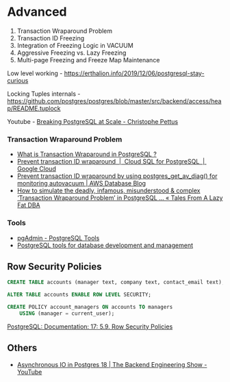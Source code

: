 # Advanced

1. Transaction Wraparound Problem
2. Transaction ID Freezing
3. Integration of Freezing Logic in VACUUM
4. Aggressive Freezing vs. Lazy Freezing
5. Multi-page Freezing and Freeze Map Maintenance

Low level working - https://erthalion.info/2019/12/06/postgresql-stay-curious

Locking Tuples internals - https://github.com/postgres/postgres/blob/master/src/backend/access/heap/README.tuplock

Youtube - [Breaking PostgreSQL at Scale - Christophe Pettus](https://www.youtube.com/watch?v=XUkTUMZRBE8)

### Transaction Wraparound Problem

- [What is Transaction Wraparound in PostgreSQL ?](https://medium.com/@pawanpg0963/what-is-transaction-wraparound-in-postgresql-91c972266780)
- [Prevent transaction ID wraparound  \|  Cloud SQL for PostgreSQL  \|  Google Cloud](https://cloud.google.com/sql/docs/postgres/recommender-high-transactionid-utilization)
- [Prevent transaction ID wraparound by using postgres\_get\_av\_diag() for monitoring autovacuum \| AWS Database Blog](https://aws.amazon.com/blogs/database/prevent-transaction-id-wraparound-by-using-postgres_get_av_diag-for-monitoring-autovacuum/)
- [How to simulate the deadly, infamous, misunderstood & complex ‘Transaction Wraparound Problem’ in PostgreSQL … « Tales From A Lazy Fat DBA](https://fatdba.com/2021/07/20/how-to-simulate-the-deadly-transaction-wraparound-problem-in-postgresql/)

### Tools

- [pgAdmin - PostgreSQL Tools](https://www.pgadmin.org/)
- [PostgreSQL tools for database development and management](https://www.devart.com/dbforge/postgresql/)

## Row Security Policies

```sql
CREATE TABLE accounts (manager text, company text, contact_email text);

ALTER TABLE accounts ENABLE ROW LEVEL SECURITY;

CREATE POLICY account_managers ON accounts TO managers
    USING (manager = current_user);
```

[PostgreSQL: Documentation: 17: 5.9. Row Security Policies](https://www.postgresql.org/docs/current/ddl-rowsecurity.html)

## Others

- [Asynchronous IO in Postgres 18 \| The Backend Engineering Show - YouTube](https://www.youtube.com/watch?v=yGjGc21mmoU)
